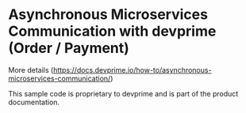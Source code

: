# Asynchronous Microservices Communication with devprime (Order / Payment)   


More details (https://docs.devprime.io/how-to/asynchronous-microservices-communication/)

This sample code is proprietary to devprime and is part of the product documentation.
